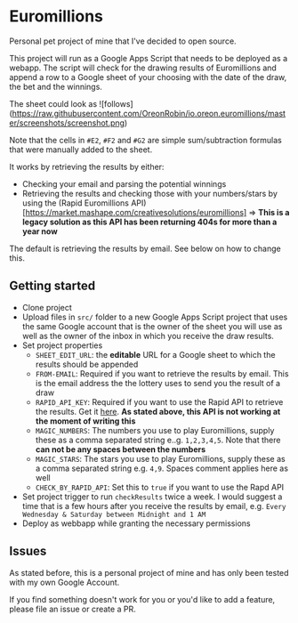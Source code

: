 # Euromillions

Personal pet project of mine that I've decided to open source.

This project will run as a Google Apps Script that needs to be deployed as a webapp. 
The script will check for the drawing results of Euromillions and append a row to a Google sheet of your choosing with the date of the draw, the bet and the winnings.

The sheet could look as ![follows] (https://raw.githubusercontent.com/OreonRobin/io.oreon.euromillions/master/screenshots/screenshot.png)

Note that the cells in `#E2`, `#F2` and `#G2` are simple sum/subtraction formulas that were manually added to the sheet.

It works by retrieving the results by either:
- Checking your email and parsing the potential winnings
- Retrieving the results and checking those with your numbers/stars by using the (Rapid Euromillions API)[https://market.mashape.com/creativesolutions/euromillions] => **This is a legacy solution as this API has been returning 404s for more than a year now**

The default is retrieving the results by email. See below on how to change this.

## Getting started

- Clone project
- Upload files in `src/` folder to a new Google Apps Script project that uses the same Google account that is the owner of the sheet you will use as well as the owner of the inbox in which you receive the draw results.
- Set project properties
  - `SHEET_EDIT_URL`: the **editable** URL for a Google sheet to which the results should be appended
  - `FROM-EMAIL`: Required if you want to retrieve the results by email. This is the email address the the lottery uses to send you the result of a draw
  - `RAPID_API_KEY`: Required if you want to use the Rapid API to retrieve the results. Get it [here](https://rapidapi.com/). **As stated above, this API is not working at the moment of writing this**
  - `MAGIC_NUMBERS`: The numbers you use to play Euromillions, supply these as a comma separated string e..g. `1,2,3,4,5`. Note that there **can not be any spaces between the numbers**
  - `MAGIC_STARS`: The stars you use to play Euromillions, supply these as a comma separated string e.g. `4,9`. Spaces comment applies here as well
  - `CHECK_BY_RAPID_API`: Set this to `true` if you want to use the Rapd API
- Set project trigger to run `checkResults` twice a week. I would suggest a time that is a few hours after you receive the results by email, e.g. `Every Wednesday & Saturday between Midnight and 1 AM`
- Deploy as webbapp while granting the necessary permissions

## Issues

As stated before, this is a personal project of mine and has only been tested with my own Google Account.

If you find something doesn't work for you or you'd like to add a feature, please file an issue or create a PR.